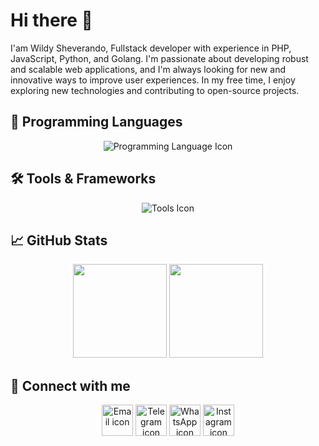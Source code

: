 # Hi there 👋
I'am Wildy Sheverando, Fullstack developer with experience in PHP, JavaScript, Python, and Golang. I'm passionate about developing robust and scalable web applications, and I'm always looking for new and innovative ways to improve user experiences. In my free time, I enjoy exploring new technologies and contributing to open-source projects.

## 🚀 Programming Languages
<div align="center">
  <img src="https://raw.githubusercontent.com/wildy8283/wildy8283/main/programming-language.png" alt="Programming Language Icon"/>
</div>

## 🛠️ Tools & Frameworks
<div align="center">
  <img src="https://raw.githubusercontent.com/wildy8283/wildy8283/main/tools-framework.png" alt="Tools Icon"/>
</div>

## 📈 GitHub Stats
<div align="center">
  <img src="https://github-readme-stats.vercel.app/api?username=wildy2832&show_icons=true&theme=tokyonight" height="150px" weight="380px">
  <img src="https://github-readme-stats.vercel.app/api/top-langs/?username=wildy2832&exclude_repo=KNN-Image-Classification&show_icons=true&theme=tokyonight&layout=compact&langs_count=20" height="150px" weight="380px">
</div>
  
## 🔗 Connect with me
<div align="center">
  <a href="mailto:admin@wildy.my.id"><img src="https://img.icons8.com/color/96/000000/gmail.png" alt="Email icon" width="50"/></a>
  <a href="https://t.me/wildy2832"><img src="https://img.icons8.com/color/96/000000/telegram-app--v1.png" alt="Telegram icon" width="50"/></a>
  <a href="https://wa.me/6285710002832"><img src="https://img.icons8.com/color/96/000000/whatsapp--v1.png" alt="WhatsApp icon" width="50"/></a>
  <a href="https://instagram.com/wildy2832"><img src="https://img.icons8.com/color/96/000000/instagram-new--v2.png" alt="Instagram icon" width="50"/></a>
</div>
